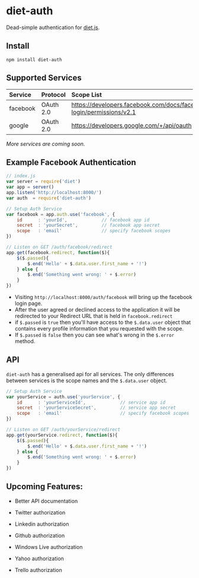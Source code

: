 # **diet-auth**
Dead-simple authentication for [diet.js][1].

## **Install**
```
npm install diet-auth
```

## **Supported Services**
| Service | Protocol | Scope List
|:--------|:--------|:--------|
| facebook | OAuth 2.0 | https://developers.facebook.com/docs/facebook-login/permissions/v2.1
| google | OAuth 2.0 | https://developers.google.com/+/api/oauth
*More services are coming soon.*

## **Example Facebook Authentication**

```js
// index.js
var server = require('diet')
var app = server()
app.listen('http://localhost:8000/')
var auth  = require('diet-auth')

// Setup Auth Service
var facebook = app.auth.use('facebook', {
	id		: 'yourId',             // facebook app id
	secret	: 'yourSecret',         // facebook app secret
	scope	: 'email'               // specify facebook scopes
})

// Listen on GET /auth/facebook/redirect
app.get(facebook.redirect, function($){
    $($.passed){
        $.end('Hello' + $.data.user.first_name + '!')
    } else {
        $.end('Something went wrong: ' + $.error)
    }
})
```

 - Visiting `http://localhost:8000/auth/facebook` will bring up the facebook login page.
 - After the user agreed or declined access to the application it will be redirected to your Redirect URL that is held in `facebook.redirect`
 - if `$.passed` is `true` then you'll have access to the `$.data.user` object that contains every profile information that you requested with the scope.
 - If `$.passed` is `false` then you can see what's wrong in the `$.error` method.


## **API**
`diet-auth` has a generalised api for all services. The only differences between services is the scope names and the `$.data.user` object.

```js
// Setup Auth Service 
var yourService = auth.use('yourService', {
	id		: 'yourServiceId',             // service app id
	secret	: 'yourServiceSecret',         // service app secret
	scope	: 'email'                      // specify facebook scopes
})

// Listen on GET /auth/yourService/redirect
app.get(yourService.redirect, function($){
    $($.passed){
        $.end('Hello' + $.data.user.first_name + '!')
    } else {
        $.end('Something went wrong: ' + $.error)
    }
})
```

## **Upcoming Features:**
- Better API documentation
- Twitter authorization
- Linkedin authorization
- Github authorization
- Windows Live authorization
- Yahoo authorization
- Trello authorization
 
  [1]: http://dietjs.com/
  